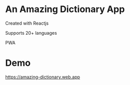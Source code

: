 # An Amazing Dictionary App

Created with Reactjs

Supports 20+ languages

PWA

# Demo

https://amazing-dictionary.web.app
